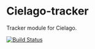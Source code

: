 # Cielago-tracker

Tracker module for Cielago.

[![Build Status](https://secure.travis-ci.org/cchantep/cielago-tracker.png?branch=master)](http://travis-ci.org/cchantep/cielago-tracker)
